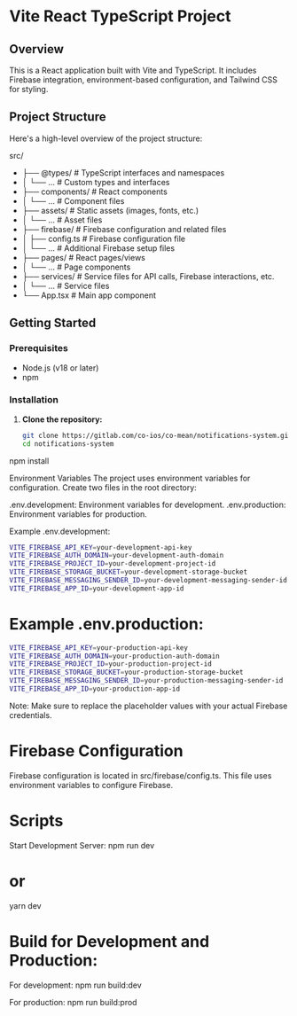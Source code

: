 # Vite React TypeScript Project

## Overview

This is a React application built with Vite and TypeScript. It includes Firebase integration, environment-based configuration, and Tailwind CSS for styling.

## Project Structure

Here's a high-level overview of the project structure:

src/
- ├── @types/ # TypeScript interfaces and namespaces
- │ └── ... # Custom types and interfaces
- ├── components/ # React components
- │ └── ... # Component files
- ├── assets/ # Static assets (images, fonts, etc.)
- │ └── ... # Asset files
- ├── firebase/ # Firebase configuration and related files
- │ ├── config.ts # Firebase configuration file
- │ └── ... # Additional Firebase setup files
- ├── pages/ # React pages/views
- │ └── ... # Page components
- ├── services/ # Service files for API calls, Firebase interactions, etc.
- │ └── ... # Service files
- └── App.tsx # Main app component

## Getting Started

### Prerequisites

- Node.js (v18 or later)
- npm

### Installation

1. **Clone the repository:**

   ```sh
   git clone https://gitlab.com/co-ios/co-mean/notifications-system.git
   cd notifications-system

npm install

Environment Variables
The project uses environment variables for configuration. Create two files in the root directory:

.env.development: Environment variables for development.
.env.production: Environment variables for production.

Example .env.development:

```sh 
VITE_FIREBASE_API_KEY=your-development-api-key
VITE_FIREBASE_AUTH_DOMAIN=your-development-auth-domain
VITE_FIREBASE_PROJECT_ID=your-development-project-id
VITE_FIREBASE_STORAGE_BUCKET=your-development-storage-bucket
VITE_FIREBASE_MESSAGING_SENDER_ID=your-development-messaging-sender-id
VITE_FIREBASE_APP_ID=your-development-app-id
```

# Example .env.production:

```sh
VITE_FIREBASE_API_KEY=your-production-api-key
VITE_FIREBASE_AUTH_DOMAIN=your-production-auth-domain
VITE_FIREBASE_PROJECT_ID=your-production-project-id
VITE_FIREBASE_STORAGE_BUCKET=your-production-storage-bucket
VITE_FIREBASE_MESSAGING_SENDER_ID=your-production-messaging-sender-id
VITE_FIREBASE_APP_ID=your-production-app-id
```

Note: Make sure to replace the placeholder values with your actual Firebase credentials.

# Firebase Configuration
Firebase configuration is located in src/firebase/config.ts. This file uses environment variables to configure Firebase.

# Scripts
Start Development Server:
npm run dev
# or
yarn dev

# Build for Development and Production:

For development:
npm run build:dev

For production:
npm run build:prod




